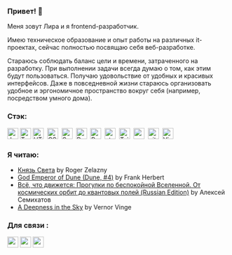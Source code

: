 ### Привет! 👋
Меня зовут Лира и я frontend-разработчик.

Имею техническое образование и опыт работы на различных it-проектах, сейчас полностью посвящаю себя  веб-разработке.

Стараюсь соблюдать баланс цели и времени,  затраченного на разработку. При выполнении задачи всегда думаю о  том, как этим будут пользоваться. Получаю удовольствие от удобных и  красивых интерфейсов. Даже в повседневной жизни стараюсь организовать  удобное и эргономичное пространство вокруг себя (например, посредством  умного дома).

### Стэк:
<img src="https://img.shields.io/badge/JavaScript-282C34?logo=javascript&logoColor=F7DF1E" alt="JavaScript logo" title="JavaScript" height="25" />&nbsp;<img src="https://img.shields.io/badge/TypeScript-282C34?logo=typescript&logoColor=3178C6" alt="TypeScript logo" title="TypeScript" height="25" />&nbsp;<img src="https://img.shields.io/badge/HTML5-282C34?logo=html5&logoColor=E34F26" alt="HTML5 logo" title="HTML5" height="25" />&nbsp;
<img src="https://img.shields.io/badge/CSS3-282C34?logo=css3&logoColor=1572B6" alt="CSS3 logo" title="CSS3" height="25" />&nbsp;
<img src="https://img.shields.io/badge/Sass-282C34?logo=sass&logoColor=CC6699" alt="Sass logo" title="Sass" height="25" />&nbsp;
<img src="https://img.shields.io/badge/React-282C34?logo=react&logoColor=1572B6" title="React" alt="React" height="25"/>&nbsp;
<img src="https://img.shields.io/badge/Redux-282C34?logo=redux&logoColor=764ABC" alt="Redux logo" title="Redux" height="25" />&nbsp;
<img src="https://img.shields.io/static/v1?label=&message=styled-components&color=282C34&logo=styled-components&logoColor=DB7093" alt="styled-components logo" title="styled-components" height="25" />&nbsp;
<img src="https://img.shields.io/badge/Tailwind%20CSS-282C34?logo=tailwind-css&logoColor=38B2AC" alt="Tailwind CSS logo" title="Tailwind CSS" height="25" />&nbsp;
<img src="https://img.shields.io/badge/MySQL-282C34?logo=MySQL&logoColor=00758F" title="mysql" alt="mysql" height="25"/>&nbsp;
<img src="https://img.shields.io/badge/git-282C34?logo=git&logoColor=F05032" alt="git logo" title="git" height="25" />&nbsp;
<img src="https://img.shields.io/badge/VS%20Code-282C34?logo=visual-studio-code&logoColor=007ACC" alt="Visual Studio Code logo" title="Visual Studio Code" height="25" />

### Я читаю:
<!-- GOODREADS-LIST:START -->
- [Князь Света](https://www.goodreads.com/review/show/2769953541?utm_medium=api&utm_source=rss) by Roger Zelazny
- [God Emperor of Dune (Dune, #4)](https://www.goodreads.com/review/show/5556926853?utm_medium=api&utm_source=rss) by Frank Herbert
- [Всё, что движется: Прогулки по беспокойной Вселенной. От космических орбит до квантовых полей (Russian Edition)](https://www.goodreads.com/review/show/5976955000?utm_medium=api&utm_source=rss) by Алексей Семихатов
- [A Deepness in the Sky](https://www.goodreads.com/review/show/5799548113?utm_medium=api&utm_source=rss) by Vernor Vinge
<!-- GOODREADS-LIST:END -->

### Для связи :
<div><a href="https://t.me/ittriya"><img src="https://img.shields.io/badge/-telegram-red?color=white&logo=telegram&logoColor=black" height="25"></a>&nbsp;<a href="https://discordapp.com/users/Lira#5346"><img src="https://img.shields.io/badge/-discord-red?color=white&logo=discord&logoColor=5865F2" height="25"></a>&nbsp;<a href="https://twitter.com/lira_bazh"><img src="https://img.shields.io/badge/-twitter-red?color=white&logo=twitter&logoColor=blue" height="25"></a></div>
